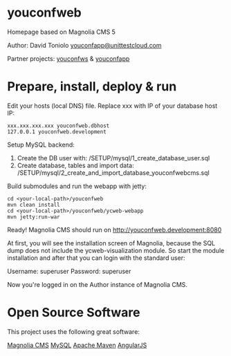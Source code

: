 youconfweb
==========

Homepage based on Magnolia CMS 5

Author: David Toniolo <youconfapp@unittestcloud.com>

Partner projects: [youconfws](https://github.com/davidtoniolo/youconfws) & [youconfapp](https://github.com/davidtoniolo/youconfapp) 


Prepare, install, deploy & run
==============================

Edit your hosts (local DNS) file. Replace xxx with IP of your database host IP:

	xxx.xxx.xxx.xxx youconfweb.dbhost
	127.0.0.1 youconfweb.development


Setup MySQL backend:

1. Create the DB user with: /SETUP/mysql/1_create_database_user.sql
2. Create database, tables and import data: /SETUP/mysql/2_create_and_import_database_youconfwebcms.sql


Build submodules and run the webapp with jetty:

	cd <your-local-path>/youconfweb
	mvn clean install
	cd <your-local-path>/youconfweb/ycweb-webapp
	mvn jetty:run-war

Ready! Magnolia CMS should run on http://youconfweb.development:8080

At first, you will see the installation screen of Magnolia, because the SQL dump does not include the ycweb-visualization module. 
So start the module installation and after that you can login with the standard user:

Username: superuser
Password: superuser

Now you're logged in on the Author instance of Magnolia CMS.


Open Source Software
====================

This project uses the following great software:

[Magnolia CMS](http://www.magnolia-cms.com)
[MySQL](http://www.mysql.de)
[Apache Maven](http://maven.apache.org)
[AngularJS](http://angularjs.org)
